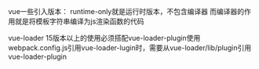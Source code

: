 <!--
 * @Author: qianqian.zhao
 * @Date: 2020-04-02 15:53:38
 * @LastEditors: qianqian.zhao
 * @LastEditTime: 2020-04-02 17:19:49
 * @Description: 
 -->
vue一些引入版本：
runtime-only就是运行时版本，不包含编译器
而编译器的作用就是将模板字符串编译为js渲染函数的代码

vue-loader 15版本以上的使用必须搭配vue-loader-plugin使用
webpack.config.js引用vue-loader-lugin时，需要从vue-loader/lib/plugin引用vue-loader-plugin